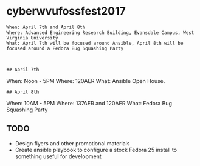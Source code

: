 # cyberwvufossfest2017

```
When: April 7th and April 8th
Where: Advanced Engineering Research Building, Evansdale Campus, West Virginia University
What: April 7th will be focused around Ansible, April 8th will be focused around a Fedora Bug Squashing Party



## April 7th

```
When: Noon - 5PM
Where: 120AER
What: Ansible Open House.
```
## April 8th

```
When: 10AM - 5PM
Where: 137AER and 120AER
What: Fedora Bug Squashing Party


## TODO

* Design flyers and other promotional materials
* Create ansible playbook to configure a stock Fedora 25 install to something useful for development
